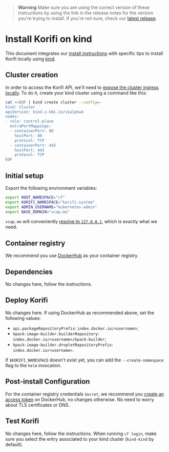 > **Warning**
> Make sure you are using the correct version of these instructions by using the link in the release notes for the version you're trying to install. If you're not sure, check our [latest release](https://github.com/cloudfoundry/korifi/releases/latest).

# Install Korifi on kind

This document integrates our [install instructions](./INSTALL.md) with specific tips to install Korifi locally using [kind](https://kind.sigs.k8s.io/).

## Cluster creation

In order to access the Korifi API, we'll need to [expose the cluster ingress locally](https://kind.sigs.k8s.io/docs/user/ingress/). To do it, create your kind cluster using a command like this:

```sh
cat <<EOF | kind create cluster --config=-
kind: Cluster
apiVersion: kind.x-k8s.io/v1alpha4
nodes:
- role: control-plane
  extraPortMappings:
  - containerPort: 80
    hostPort: 80
    protocol: TCP
  - containerPort: 443
    hostPort: 443
    protocol: TCP
EOF
```

## Initial setup

Export the following environment variables:

```sh
export ROOT_NAMESPACE="cf"
export KORIFI_NAMESPACE="korifi-system"
export ADMIN_USERNAME="kubernetes-admin"
export BASE_DOMAIN="vcap.me"
```

`vcap.me` will conveniently [resolve to `127.0.0.1`](https://www.nslookup.io/domains/vcap.me/dns-records), which is exactly what we need.

## Container registry

We recommend you use [DockerHub](https://hub.docker.com/) as your container registry.

## Dependencies

No changes here, follow the instructions.

## Deploy Korifi

No changes here. If using DockerHub as recommended above, set the following values:

* `api.packageRepositoryPrefix`: `index.docker.io/<username>`;
* `kpack-image-builder.builderRepository`: `index.docker.io/<username>/kpack-builder`;
* `kpack-image-builder.dropletRepositoryPrefix`: `index.docker.io/<username>`.

If `$KORIFI_NAMESPACE` doesn't exist yet, you can add the `--create-namespace` flag to the `helm` invocation.

## Post-install Configuration

For the container registry credentials `Secret`, we recommend you [create an access token](https://hub.docker.com/settings/security?generateToken=true) on DockerHub, no changes otherwise. No need to worry about TLS certificates or DNS.

## Test Korifi

No changes here, follow the instructions. When running `cf login`, make sure you select the entry associated to your kind cluster (`kind-kind` by default).
